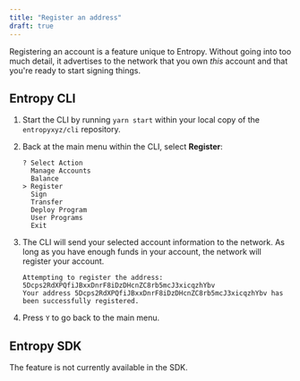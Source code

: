 ```yaml
---
title: "Register an address"
draft: true
---
```


Registering an account is a feature unique to Entropy. Without going into too much detail, it advertises to the network that you own _this_ account and that you're ready to start signing things.

## Entropy CLI

1. Start the CLI by running `yarn start` within your local copy of the `entropyxyz/cli` repository.
1. Back at the main menu within the CLI, select **Register**:

    ```output
    ? Select Action
      Manage Accounts
      Balance
    > Register
      Sign
      Transfer
      Deploy Program
      User Programs
      Exit    
    ```

1. The CLI will send your selected account information to the network. As long as you have enough funds in your account, the network will register your account.

    ```output
    Attempting to register the address: 5Dcps2RdXPQfiJBxxDnrF8iDzDHcnZC8rb5mcJ3xicqzhYbv
    Your address 5Dcps2RdXPQfiJBxxDnrF8iDzDHcnZC8rb5mcJ3xicqzhYbv has been successfully registered.
    ```

1. Press `Y` to go back to the main menu.

## Entropy SDK

The feature is not currently available in the SDK.
